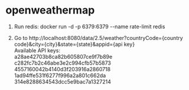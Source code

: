 # openweathermap
1. Run redis:
   docker run -d -p 6379:6379 --name rate-limit redis

2. Go to http://localhost:8080/data/2.5/weather?countryCode={country code}&city={city}&state={state}&appid={api key}
   <br> Available API keys:
   <br> a28ae42703b8ca82b605807ce9f7b89e
   <br> c282fc7b2c46abe3e2c994cfb57b5873
   <br> 4557160042b4140d3f203916a2860718
   <br> 1ad94ffe531f6277f996a2a801c662da
   <br> 314e8288634543dcc5e9bac7a1327214
